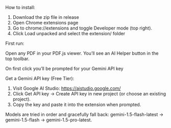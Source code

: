 How to install:
1. Download the zip file in release
2. Open Chrome extensions page
3. Go to chrome://extensions and toggle Developer mode (top right).
4. Click Load unpacked and select the extension/ folder

First run:

Open any PDF in your PDF.js viewer. You’ll see an AI Helper button in the top toolbar.

On first click you’ll be prompted for your Gemini API key




Get a Gemini API key (Free Tier):

1. Visit Google AI Studio: https://aistudio.google.com/
2. Click Get API key → Create API key in new project (or choose an existing project).
3. Copy the key and paste it into the extension when prompted.

Models are tried in order and gracefully fall back:
gemini-1.5-flash-latest → gemini-1.5-flash → gemini-1.5-pro-latest.
